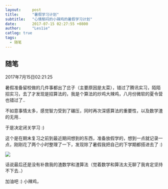 ```yaml
---
layout:		post
title:		"暑假学习计划"
subtitle:	"心情郁闷的小辣鸡的暑假学习计划"
date:		2017-07-15 02:27:55 +0800
author:		"Les1ie"
catlog: true
tags: 
  - 随笔
---
```


## 随笔
2017年7月15日02:21:25

暑假准备留校做的几件事都出了岔子（主要原因是太菜），错过了腾讯实习，陌陌招实习，去了才发现是招算法的，我是个算法的炒鸡大辣鸡，八月份微软的夏令营也错过了..

不如意事情太多，感觉智力受到了碾压，同时再次深感算法的重要性，以及数学渣的无用..

于是决定闭关学习 :)

这个是在期末复习之前到最近期间想到的东西，准备放假学的，想到一点就记录一点，刚刚花了两个小时整理了一下，发现除了暑假我把自己的下学期都搭进去了 :)

![](http://oss2u5ogf.bkt.clouddn.com/.\summer-holiday-20170715.png)

话说最后还是没有补救我的渣数学和渣算法（觉着数学和算法太无聊了我肯定坚持不下去..）


加油吧 :) 小辣鸡，


